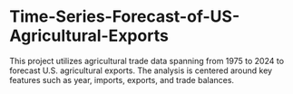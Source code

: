 # Time-Series-Forecast-of-US-Agricultural-Exports
This project utilizes agricultural trade data spanning from 1975 to 2024 to forecast U.S. agricultural exports. The analysis is centered around key features such as year, imports, exports, and trade balances. 
